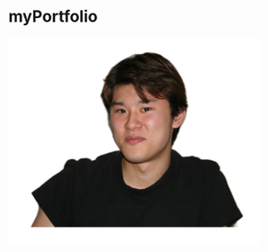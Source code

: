 # myPortfolio
<div class="homeImage">
                        <div
                            class="container-sm d-flex flex-column"
                        >
                            <div class="card align-self-center" style="width: 28rem; border: none;">
                                <img src="/assets/photos/IMG_0591 (1).PNG" class="card-img-top" alt="...">                              
                            </div>
                        </div>
                    </div>